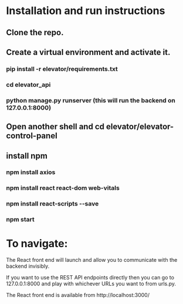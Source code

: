 # Installation and run instructions

## Clone the repo.

## Create a virtual environment and activate it.

### pip install -r elevator/requirements.txt

### cd elevator_api

### python manage.py runserver (this will run the backend on 127.0.0.1:8000)

## Open another shell and cd elevator/elevator-control-panel

## install npm

### npm install axios

### npm install react react-dom web-vitals

### npm install react-scripts --save

### npm start

# To navigate: 

The React front end will launch and allow you to communicate with the backend invisibly.

If you want to use the REST API endpoints directly then you can go to 127.0.0.1:8000 and play with whichever URLs you want to from urls.py.

The React front end is available from http://localhost:3000/

